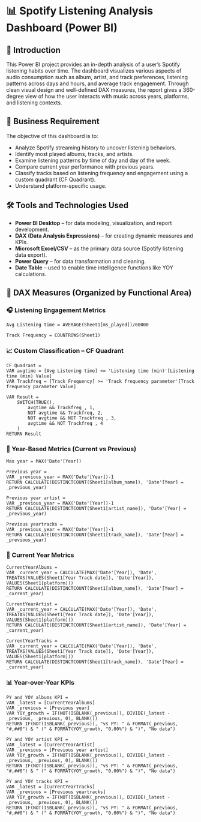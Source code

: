 
# 📊 Spotify Listening Analysis Dashboard (Power BI)

## 📘 Introduction

This Power BI project provides an in-depth analysis of a user’s Spotify listening habits over time. The dashboard visualizes various aspects of audio consumption such as album, artist, and track preferences, listening patterns across days and hours, and average track engagement. Through clean visual design and well-defined DAX measures, the report gives a 360-degree view of how the user interacts with music across years, platforms, and listening contexts.

## 🎯 Business Requirement

The objective of this dashboard is to:
- Analyze Spotify streaming history to uncover listening behaviors.
- Identify most played albums, tracks, and artists.
- Examine listening patterns by time of day and day of the week.
- Compare current year performance with previous years.
- Classify tracks based on listening frequency and engagement using a custom quadrant (CF Quadrant).
- Understand platform-specific usage.

## 🛠️ Tools and Technologies Used

- **Power BI Desktop** – for data modeling, visualization, and report development.
- **DAX (Data Analysis Expressions)** – for creating dynamic measures and KPIs.
- **Microsoft Excel/CSV** – as the primary data source (Spotify listening data export).
- **Power Query** – for data transformation and cleaning.
- **Date Table** – used to enable time intelligence functions like YOY calculations.

## 🧠 DAX Measures (Organized by Functional Area)

### 🎧 Listening Engagement Metrics

```dax
Avg Listening time = AVERAGE(Sheet1[ms_played])/60000

Track Frequency = COUNTROWS(Sheet1)
```

### 📈 Custom Classification – CF Quadrant

```dax
CF Quadrant = 
VAR avgtime = [Avg Listening time] <= 'Listening time (min)'[Listening time (min) Value]
VAR Trackfreq = [Track Frequency] >= 'Track frequency parameter'[Track frequency parameter Value]

VAR Result =
    SWITCH(TRUE(), 
        avgtime && Trackfreq , 1,
        NOT avgtime && Trackfreq, 2,
        NOT avgtime && NOT Trackfreq , 3,
        avgtime && NOT Trackfreq , 4
    )
RETURN Result
```

### 📅 Year-Based Metrics (Current vs Previous)

```dax
Max year = MAX('Date'[Year])

Previous year = 
VAR _previous_year = MAX('Date'[Year])-1
RETURN CALCULATE(DISTINCTCOUNT(Sheet1[album_name]), 'Date'[Year] = _previous_year)

Previous year artist = 
VAR _previous_year = MAX('Date'[Year])-1
RETURN CALCULATE(DISTINCTCOUNT(Sheet1[artist_name]), 'Date'[Year] = _previous_year)

Previous yeartracks = 
VAR _previous_year = MAX('Date'[Year])-1
RETURN CALCULATE(DISTINCTCOUNT(Sheet1[track_name]), 'Date'[Year] = _previous_year)
```

### 📅 Current Year Metrics

```dax
CurrentYearAlbums = 
VAR _current_year = CALCULATE(MAX('Date'[Year]), 'Date', TREATAS(VALUES(Sheet1[Year Track date]), 'Date'[Year]), VALUES(Sheet1[platform]))
RETURN CALCULATE(DISTINCTCOUNT(Sheet1[album_name]), 'Date'[Year] = _current_year)

CurrentYearArtist = 
VAR _current_year = CALCULATE(MAX('Date'[Year]), 'Date', TREATAS(VALUES(Sheet1[Year Track date]), 'Date'[Year]), VALUES(Sheet1[platform]))
RETURN CALCULATE(DISTINCTCOUNT(Sheet1[artist_name]), 'Date'[Year] = _current_year)

CurrentYearTracks = 
VAR _current_year = CALCULATE(MAX('Date'[Year]), 'Date', TREATAS(VALUES(Sheet1[Year Track date]), 'Date'[Year]), VALUES(Sheet1[platform]))
RETURN CALCULATE(DISTINCTCOUNT(Sheet1[track_name]), 'Date'[Year] = _current_year)
```

### 📊 Year-over-Year KPIs

```dax
PY and YOY albums KPI = 
VAR _latest = [CurrentYearAlbums]
VAR _previous = [Previous year]
VAR YOY_growth = IF(NOT(ISBLANK(_previous)), DIVIDE(_latest - _previous, _previous, 0), BLANK())
RETURN IF(NOT(ISBLANK(_previous)), "vs PY: " & FORMAT(_previous, "#,##0") & " (" & FORMAT(YOY_growth, "0.00%") & ")", "No data")

PY and YOY artist KPI = 
VAR _latest = [CurrentYearArtist]
VAR _previous = [Previous year artist]
VAR YOY_growth = IF(NOT(ISBLANK(_previous)), DIVIDE(_latest - _previous, _previous, 0), BLANK())
RETURN IF(NOT(ISBLANK(_previous)), "vs PY: " & FORMAT(_previous, "#,##0") & " (" & FORMAT(YOY_growth, "0.00%") & ")", "No data")

PY and YOY tracks KPI = 
VAR _latest = [CurrentYearTracks]
VAR _previous = [Previous yeartracks]
VAR YOY_growth = IF(NOT(ISBLANK(_previous)), DIVIDE(_latest - _previous, _previous, 0), BLANK())
RETURN IF(NOT(ISBLANK(_previous)), "vs PY: " & FORMAT(_previous, "#,##0") & " (" & FORMAT(YOY_growth, "0.00%") & ")", "No data")
```


